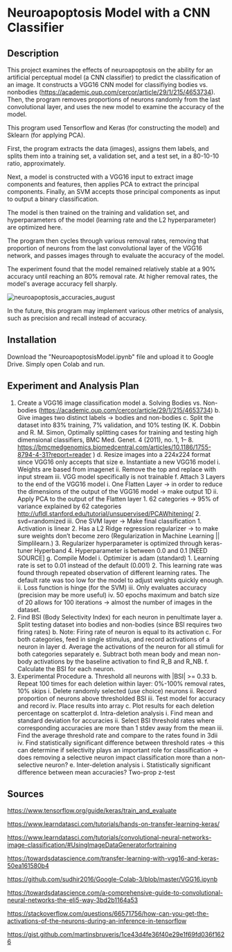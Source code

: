 # Neuroapoptosis Model with a CNN Classifier

## Description
This project examines the effects of neuroapoptosis on the ability for an artificial perceptual model (a CNN classifier) to predict the classification of an image. It constructs a VGG16 CNN model for classifiying bodies vs. nonbodies (https://academic.oup.com/cercor/article/29/1/215/4653734). Then, the program removes proportions of neurons randomly from the last convolutional layer, and uses the new model to examine the accuracy of the model. 

This program used Tensorflow and Keras (for constructing the model) and Sklearn (for applying PCA). 

First, the program extracts the data (images), assigns them labels, and splits them into a training set, a validation set, and a test set, in a 80-10-10 ratio, approximately. 

Next, a model is constructed with a VGG16 input to extract image components and features, then applies PCA to extract the principal components. Finally, an SVM accepts those principal components as input to output a binary classification.

The model is then trained on the training and validation set, and hyperparameters of the model (learning rate and the L2 hyperparameter) are optimized here.

The program then cycles through various removal rates, removing that proportion of neurons from the last convolutional layer of the VGG16 network, and passes images through to evaluate the accuracy of the model.

The experiment found that the model remained relatively stable at a 90% accuracy until reaching an 80% removal rate. At higher removal rates, the model's average accuracy fell sharply.

![neuroapoptosis_accuracies_august](https://github.com/adityamkk/neuroapoptosis/assets/73001560/4027b688-e159-4a03-8ccd-8549b3446261)

In the future, this program may implement various other metrics of analysis, such as precision and recall instead of accuracy.

## Installation
Download the "NeuroapoptosisModel.ipynb" file and upload it to Google Drive. Simply open Colab and run.

## Experiment and Analysis Plan


1. Create a VGG16 image classification model
   a. Solving Bodies vs. Non-bodies (https://academic.oup.com/cercor/article/29/1/215/4653734)
   b. Give images two distinct labels → bodies and non-bodies
   c. Split the dataset into 83% training, 7% validation, and 10% testing (K. K. Dobbin and R. M. Simon, Optimally splitting cases for training and testing high dimensional classifiers, BMC Med. Genet. 4 (2011), no. 1, 1– 8.   https://bmcmedgenomics.biomedcentral.com/articles/10.1186/1755-8794-4-31?report=reader )
   d. Resize images into a 224x224 format since VGG16 only accepts that size
   e. Instantiate a new VGG16 model
      i. Weights are based from imagenet
      ii. Remove the top and replace with input stream
      iii. VGG model specifically is not trainable
   f. Attach 3 Layers to the end of the VGG16 model
      i. One Flatten Layer → in order to reduce the dimensions of the output of the VGG16 model → make output 1D
      ii. Apply PCA to the output of the Flatten layer
         1. 62 categories → 95% of variance explained by 62 categories http://ufldl.stanford.edu/tutorial/unsupervised/PCAWhitening/
         2. svd=randomized
      iii. One SVM layer → Make final classification
         1. Activation is linear
         2. Has a L2 Ridge regression regularizer → to make sure weights don’t become zero (Regularization in Machine Learning || Simplilearn.)
         3. Regularizer hyperparameter is optimized through keras-tuner Hyperband
         4. Hyperparameter is between 0.0 and 0.1 [NEED SOURCE]
   g. Compile Model
      i. Optimizer is adam (standard)
         1. Learning rate is set to 0.01 instead of the default (0.001)
         2. This learning rate was found through repeated observation of different learning rates. The default rate was too low for the model to adjust weights quickly enough.
      ii. Loss function is hinge (for the SVM)
      iii. Only evaluates accuracy (precision may be more useful)
      iv. 50 epochs maximum and batch size of 20 allows for 100 iterations → almost the number of images in the dataset.
2. Find BSI (Body Selectivity Index) for each neuron in penultimate layer
   a. Split testing dataset into bodies and non-bodies (since BSI requires two firing rates)
   b. Note: Firing rate of neuron is equal to its activation
   c. For both categories, feed in single stimulus, and record activations of a neuron in layer
   d. Average the activations of the neuron for all stimuli for both categories separately
   e. Subtract both mean body and mean non-body activations by the baseline activation to find R_B and R_NB.
   f. Calculate the BSI for each neuron.
3. Experimental Procedure
   a. Threshold all neurons with |BSI| >= 0.33
   b. Repeat 100 times for each deletion within layer:  0%-100% removal rates, 10% skips
      i. Delete randomly selected (use choice) neurons
      ii. Record proportion of neurons above thresholded BSI
      iii. Test model for accuracy and record
      iv. Place results into array
   c. Plot results for each deletion percentage on scatterplot
   d. Intra-deletion analysis
      i. Find mean and standard deviation for accuracies
      ii. Select BSI threshold rates where corresponding accuracies are more than 1 stdev away from the mean
      iii. Find the average threshold rate and compare to the rates found in 3dii
      iv. Find statistically significant difference between threshold rates → this can determine if selectivity plays an important role for classification → does removing a selective neuron impact classification more than a non-selective neuron?
   e. Inter-deletion analysis
      i. Statistically significant difference between mean accuracies? Two-prop z-test


## Sources

https://www.tensorflow.org/guide/keras/train_and_evaluate

https://www.learndatasci.com/tutorials/hands-on-transfer-learning-keras/

https://www.learndatasci.com/tutorials/convolutional-neural-networks-image-classification/#UsingImageDataGeneratorfortraining

https://towardsdatascience.com/transfer-learning-with-vgg16-and-keras-50ea161580b4

https://github.com/sudhir2016/Google-Colab-3/blob/master/VGG16.ipynb

https://towardsdatascience.com/a-comprehensive-guide-to-convolutional-neural-networks-the-eli5-way-3bd2b1164a53

https://stackoverflow.com/questions/66571756/how-can-you-get-the-activations-of-the-neurons-during-an-inference-in-tensorflow

https://gist.github.com/martinsbruveris/1ce43d4fe36f40e29e1f69fd036f1626
